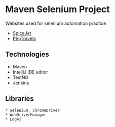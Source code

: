 # Maven Selenium Project

Websites used for selenium automation practice

* [SpiceJet](https://www.spicejet.com/ "SpiceJet Travel website")
* [PhpTravels](https://www.phptravels.net/ "PhpTravels website")

## Technologies

* Maven
* IntelliJ IDE editor
* TestNG
* Jenkins

## Libraries

```
* Selenium, ChromeDriver
* WebDriverManager
* Log4j
```